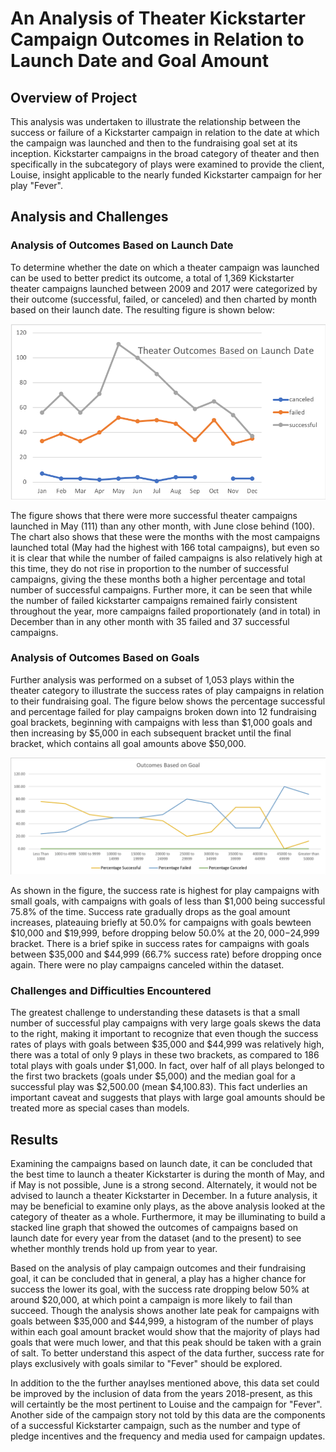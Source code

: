 
# An Analysis of Theater Kickstarter Campaign Outcomes in Relation to Launch Date and Goal Amount

## Overview of Project

This analysis was undertaken to illustrate the relationship between the success or failure of a Kickstarter campaign in relation to the date at which the campaign was launched and then to the fundraising goal set at its inception. Kickstarter campaigns in the broad category of theater and then specifically in the subcategory of plays were examined to provide the client, Louise, insight applicable to the nearly funded Kickstarter campaign for her play "Fever". 

## Analysis and Challenges

### Analysis of Outcomes Based on Launch Date 

To determine whether the date on which a theater campaign was launched can be used to better predict its outcome, a total of 1,369 Kickstarter theater campaigns launched between 2009 and 2017 were categorized by their outcome (successful, failed, or canceled) and then charted by month based on their launch date. The resulting figure is shown below: 

![Outcomes based on launch date](Resources/Theater_Outcomes_vs_Launch.png)

The figure shows that there were more successful theater campaigns launched in May (111) than any other month, with June close behind (100). The chart also shows that these were the months with the most campaigns launched total (May had the highest with 166 total campaigns), but even so it is clear that while the number of failed campaigns is also relatively high at this time, they do not rise in proportion to the number of successful campaigns, giving the these months both a higher percentage and total number of successful campaigns. Further more, it can be seen that while the number of failed kickstarter campaigns remained fairly consistent throughout the year, more campaigns failed proportionately (and in total) in December than in any other month with 35 failed and 37 successful campaigns. 

### Analysis of Outcomes Based on Goals

Further analysis was performed on a subset of 1,053 plays within the theater category to illustrate the success rates of play campaigns in relation to their fundraising goal. The figure below shows the percentage successful and percentage failed for play campaigns broken down into 12 fundraising goal brackets, beginning with campaigns with less than $1,000 goals and then increasing by $5,000 in each subsequent bracket until the final bracket, which contains all goal amounts above $50,000. 

![Outcomes vs Goals](Resources/Outcomes_vs_Goals.png)

As shown in the figure, the success rate is highest for play campaigns with small goals, with campaigns with goals of less than $1,000 being successful 75.8% of the time. Success rate gradually drops as the goal amount increases, plateauing briefly at 50.0% for campaigns with goals bewteen $10,000 and $19,999, before dropping below 50.0% at the $20,000-$24,999 bracket. There is a brief spike in success rates for campaigns with goals between $35,000 and $44,999 (66.7% success rate) before dropping once again. There were no play campaigns canceled within the dataset. 

### Challenges and Difficulties Encountered

The greatest challenge to understanding these datasets is that a small number of successful play campaigns with very large goals skews the data to the right, making it important to recognize that even though the success rates of plays with goals between $35,000 and $44,999 was relatively high, there was a total of only 9 plays in these two brackets, as compared to 186 total plays with goals under $1,000. In fact, over half of all plays belonged to the first two brackets (goals under $5,000) and the median goal for a successful play was $2,500.00 (mean $4,100.83). This fact underlies an important caveat and suggests that plays with large goal amounts should be treated more as special cases than models. 

## Results

Examining the campaigns based on launch date, it can be concluded that the best time to launch a theater Kickstarter is during the month of May, and if May is not possible, June is a strong second. Alternately, it would not be advised to launch a theater Kickstarter in December. In a future analysis, it may be beneficial to examine only plays, as the above analysis looked at the category of theater as a whole. Furthermore, it may be illuminating to build a stacked line graph that showed the outcomes of campaigns based on launch date for every year from the dataset (and to the present) to see whether monthly trends hold up from year to year. 

Based on the analysis of play campaign outcomes and their fundraising goal, it can be concluded that in general, a play has a higher chance for success the lower its goal, with the success rate dropping below 50% at around $20,000, at which point a campaign is more likely to fail than succeed. Though the analysis shows another late peak for campaigns with goals between $35,000 and $44,999, a histogram of the number of plays within each goal amount bracket would show that the majority of plays had goals that were much lower, and that this peak should be taken with a grain of salt. To better understand this aspect of the data further, success rate for plays exclusively with goals similar to "Fever" should be explored.

In addition to the the further anaylses mentioned above, this data set could be improved by the inclusion of data from the years 2018-present, as this will certaintly be the most pertinent to Louise and the campaign for "Fever". Another side of the campaign story not told by this data are the components of a successful Kickstarter campaign, such as the number and type of pledge incentives and the frequency and media used for campaign updates.
